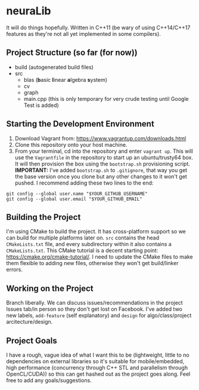 # neuraLib
It will do things hopefully. Written in C++11 (be wary of using C++14/C++17 features as they're not all yet implemented in some compilers).

## Project Structure (so far (for now))
* build (autogenerated build files)
* src
    * blas (**b**asic **l**inear **a**lgebra **s**ystem)
    * cv
    * graph
    * main.cpp (this is only temporary for very crude testing until Google Test is added)
    
## Starting the Development Environment
1. Download Vagrant from: https://www.vagrantup.com/downloads.html
2. Clone this repository onto your host machine.
3. From your terminal, cd into the repository and enter `vagrant up`. This will use the `Vagrantfile` in the repository to start up an ubuntu/trusty64 box. It will then provision the box using the `bootstrap.sh` provisioning script. **IMPORTANT:** I've added `bootstrap.sh` to `.gitignore`, that way you get the base version once you clone but any other changes to it won't get pushed. I recommend adding these two lines to the end:

```
git config --global user.name "$YOUR_GITHUB_USERNAME"
git config --global user.email "$YOUR_GITHUB_EMAIL"
```

## Building the Project
I'm using CMake to build the project. It has cross-platform support so we can build for multiple platforms later on. `src` contains the head `CMakeLists.txt` file, and every subdirectory within it also contains a `CMakeLists.txt`. This CMake tutorial is a decent starting point: https://cmake.org/cmake-tutorial/. I need to update the CMake files to make them flexible to adding new files, otherwise they won't get build/linker errors. 

## Working on the Project
Branch liberally. We can discuss issues/recommendations in the project Issues tab/in person so they don't get lost on Facebook. I've added two new labels, `add-feature` (self explanatory) and `design` for algo/class/project arcitecture/design.   

## Project Goals
I have a rough, vague idea of what I want this to be (lightweight, little to no dependencies on external libraries so it's suitable for mobile/embedded, high performance (concurrency through C++ STL and parallelism through OpenCL/CUDA)) so this can get hashed out as the project goes along. Feel free to add any goals/suggestions.
